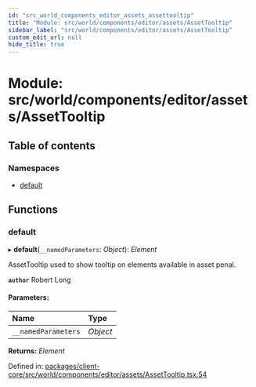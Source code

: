 ```yaml
---
id: "src_world_components_editor_assets_assettooltip"
title: "Module: src/world/components/editor/assets/AssetTooltip"
sidebar_label: "src/world/components/editor/assets/AssetTooltip"
custom_edit_url: null
hide_title: true
---
```


# Module: src/world/components/editor/assets/AssetTooltip

## Table of contents

### Namespaces

- [default](src_world_components_editor_assets_assettooltip.default.md)

## Functions

### default

▸ **default**(`__namedParameters`: *Object*): *Element*

AssetTooltip used to show tooltip on elements available in asset penal.

**`author`** Robert Long

#### Parameters:

Name | Type |
:------ | :------ |
`__namedParameters` | *Object* |

**Returns:** *Element*

Defined in: [packages/client-core/src/world/components/editor/assets/AssetTooltip.tsx:54](https://github.com/xr3ngine/xr3ngine/blob/77d12cea0/packages/client-core/src/world/components/editor/assets/AssetTooltip.tsx#L54)
